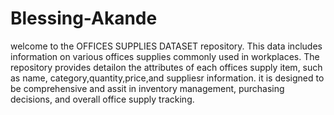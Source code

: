 # Blessing-Akande
 welcome to the OFFICES SUPPLIES DATASET  repository. This data includes information on various offices supplies commonly used in workplaces. The repository provides detailon the attributes of each offices supply item, such as name, category,quantity,price,and suppliesr information. it is designed to be comprehensive and assit in inventory management, purchasing decisions, and overall office supply tracking.
